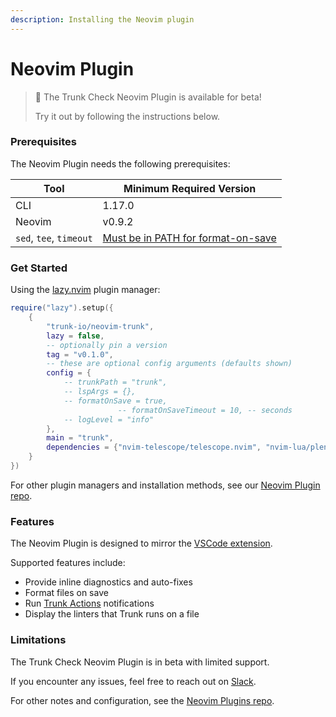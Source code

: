 ```yaml
---
description: Installing the Neovim plugin
---
```


# Neovim Plugin

> 📘 The Trunk Check Neovim Plugin is available for beta!
>
> Try it out by following the instructions below.

### Prerequisites

The Neovim Plugin needs the following prerequisites:

| Tool                    | Minimum Required Version                                                                     |
| ----------------------- | -------------------------------------------------------------------------------------------- |
| CLI                     | 1.17.0                                                                                       |
| Neovim                  | v0.9.2                                                                                       |
| `sed`, `tee`, `timeout` | [Must be in PATH for format-on-save](https://github.com/trunk-io/neovim-trunk#prerequisites) |

### Get Started

Using the [lazy.nvim](https://github.com/folke/lazy.nvim#readme) plugin manager:

```lua
require("lazy").setup({
    {
        "trunk-io/neovim-trunk",
        lazy = false,
        -- optionally pin a version
        tag = "v0.1.0",
        -- these are optional config arguments (defaults shown)
        config = {
            -- trunkPath = "trunk",
            -- lspArgs = {},
            -- formatOnSave = true,
                        -- formatOnSaveTimeout = 10, -- seconds
            -- logLevel = "info"
        },
        main = "trunk",
        dependencies = {"nvim-telescope/telescope.nvim", "nvim-lua/plenary.nvim"}
    }
})
```

For other plugin managers and installation methods, see our [Neovim Plugin repo](https://github.com/trunk-io/neovim-trunk#installation).

### Features

The Neovim Plugin is designed to mirror the [VSCode extension](vs-code.md).

Supported features include:

- Provide inline diagnostics and auto-fixes
- Format files on save
- Run [Trunk Actions](../advanced-setup/actions/actions.md) notifications
- Display the linters that Trunk runs on a file

### Limitations

The Trunk Check Neovim Plugin is in beta with limited support.

If you encounter any issues, feel free to reach out on [Slack](https://slack.trunk.io).

For other notes and configuration, see the [Neovim Plugins repo](https://github.com/trunk-io/neovim-trunk#trunk-check-neovim-plugin).
